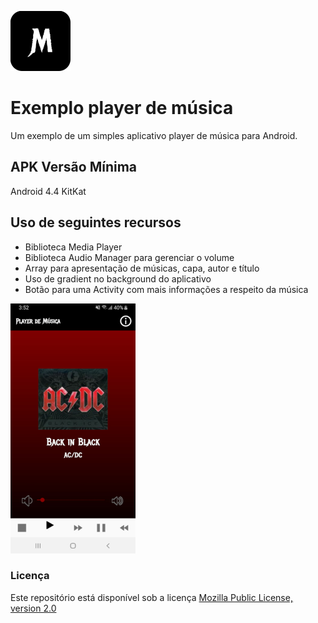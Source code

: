 ![player_de_musica](icon.png)

# Exemplo player de música
Um exemplo de um simples aplicativo player de música para Android.

## APK Versão Mínima
Android 4.4 KitKat

## Uso de seguintes recursos
* Biblioteca Media Player 
* Biblioteca Audio Manager para gerenciar o volume
* Array para apresentação de músicas, capa, autor e título
* Uso de gradient no background do aplicativo
* Botão para uma Activity com mais informações a respeito da música


<img src="screenshot.jpg" alt="drawing" width="200" height="400"/>

### Licença
Este repositório está disponível sob a licença [Mozilla Public License, version 2.0](https://github.com/jhonatasrm/exemplo-player-de-musica/blob/master/LICENSE)
